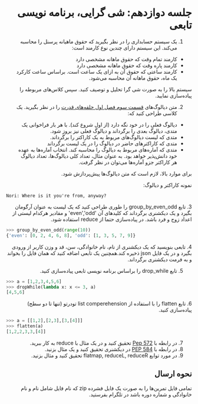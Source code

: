 <div dir="rtl">
  
# جلسه دوازدهم: شی گرایی، برنامه نویسی تابعی 
  


  
  1. یک سیستم حسابداری را در نظر بگیرید که حقوق ماهیانه پرسنل را محاسبه می‌کند. این سیستم دارای چندین نوع کارمند است:
  - کارمند تمام وقت که حقوق ماهانه مشخصی دارد
  -  کارمند پاره وقت که حقوق ماهانه مشخصی دارد
  - کارمند ساعتی که حقوق آن به ازای یک ساعت است. براساس ساعت کارکرد یک ماه، حقوق ماهانه آن محاسبه می‌شود.
  
  سیستم بالا را به صورت شی گرا تحلیل و توصیف کنید. سپس کلاس‌های مربوطه را پیاده‌سازی نمایید.

  2. متن دیالوگ‌های [قسمت سوم فصل اول حلقه‌های قدرت](./rings_of_power_s01e03.txt) را در نظر بگیرید. یک کلاسی طراحی کنید که:
  - دیالوگ فعلی را در خود نگه دارد (از اول شروع کند). با هر بار فراخوانی یک متدی، دیالوگ بعدی را برگرداند و دیالوگ فعلی نیز بروز شود.
  - متدی که لیست دیالوگ‌های مربوط به یک کاراکتر را برگرداند.
  - متدی که کاراکترهای حاضر در دیالوگ را در یک لیست برگرداند
  - متدی که آماره‌های مربوط به دیالوگ را محاسبه کند. انتخاب آماره‌ها به عهده خود دانش‌پذیر خواهد بود. به عنوان مثال، تعداد کلی دیالوگ‌ها، تعداد دیالوگ هر کاراکتر جزو آماره‌ها می‌توان در نظر گرفت.

برای موارد بالا، لازم است که متن دیالوگ‌ها پیش‌پردازش شود.

نمونه کاراکتر و دیالوگ:
</div>

```
Nori: Where is it you're from, anyway?
```
<div dir="rtl">
  3. تابع group_by_even_odd را طوری طراحی کنید که یک لیست به عنوان آرگومان بگیرد و یک دیکشنری برگرداند که کلید‌های آن 'even','odd'  و مقادیر هرکدام لیستی از اعداد زوج و فرد باشد.
  در پیاده‌سازی حتما از reduce استفاده شود.
</div>

  ```python
  >>> group_by_even_odd(range(10))
{'even': [0, 2, 4, 6, 8], 'odd': [1, 3, 5, 7, 9]}
  ```
  

<div dir="rtl">
4. تابعی بنویسید که یک دیکشنری از نام، نام خانوادگی، سن، قد و وزن کاربر از ورودی بگیرد و در یک فایل json ذخیره کند.همچنین یک تابعی اضافه کنید که همان فایل را بخواند و به فرمت دیکشنری برگرداند.

5. تابع drop_while را براساس برنامه نویسی تابعی پیاده‌سازی کنید.
  </div>
  
  ```python
  >>> a = [1,2,3,4,5,6]
  >>> dropWhile(lambda x: x <= 3, a)
  [4,5,6]
  ```
  
<div dir="rtl">
  6. تابع flatten را با استفاده از list comperehension تودرتو (تنها تا دو سطح) پیاده‌سازی کنید.
  </div>
  
  ```python
>>> a = [[1,2],[2,3],[3,[4]]]
>>> flatten(a)
[1,2,2,3,3,[4]]
```

<div dir="rtl">

  7. در رابطه با [Pep 572](https://peps.python.org/pep-0572/) تحقیق کنید و در یک مثال با reduce به کار ببرید.
  8. در رابطه با [PEP 584](https://peps.python.org/pep-0584/) در دیکشنری تحقیق کنید و یک مثال بزنید.
  9. در مورد توابع flatmap, reduceL, reduceR تحقیق کنید و مثال بزنید.



 ## نحوه ارسال
  تمامی فایل تمرین‌ها را به صورت یک فایل فشرده zip که نام فایل شامل نام و نام خانوادگی و شماره دوره باشد در تلگرام بفرستید.

